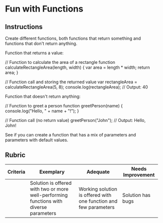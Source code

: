 # Fun with Functions

## Instructions

Create different functions, both functions that return something and functions that don't return anything.

Function that returns a value:

// Function to calculate the area of a rectangle
function calculateRectangleArea(length, width) {
  var area = length * width;
  return area;
}

// Function call and storing the returned value
var rectangleArea = calculateRectangleArea(5, 8);
console.log(rectangleArea); // Output: 40


Function that doesn't return anything:

// Function to greet a person
function greetPerson(name) {
  console.log("Hello, " + name + "!");
}

// Function call (no return value)
greetPerson("John"); // Output: Hello, John!



See if you can create a function that has a mix of parameters and parameters with default values.

## Rubric

| Criteria | Exemplary                                                                              | Adequate                                                         | Needs Improvement |
| -------- | -------------------------------------------------------------------------------------- | ---------------------------------------------------------------- | ----------------- |
|          | Solution is offered with two or more well-performing functions with diverse parameters | Working solution is offered with one function and few parameters | Solution has bugs |